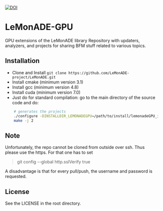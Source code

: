 [![DOI](https://zenodo.org/badge/136152127.svg)](https://zenodo.org/badge/latestdoi/136152127)
# LeMonADE-GPU
GPU extensions of the LeMonADE library
Repository with updaters, analyzers, and projects for sharing BFM stuff related to various topics.

## Installation

* Clone and Install `git clone https://github.com/LeMonADE-project/LeMonADE.git`
* Install cmake (minimum version 3.1)
* Install gcc   (minimum version 4.8)
* Install cuda  (minimum version 7.0)
* Just do for standard compilation:
 go to the main directory of the source code and do: 
````sh
    # generates the projects
    ./configure -DINSTALLDIR_LEMONADEGPU=/path/to/install/lemonadeGPU_install -DLEMONADE_DIR=/path/to/installation/lemonade_install  -DCUDA_ARCH=arch_of_graphics_card -DBUILDDIR=/path/to/build -DLEMONADEGPU_TESTS=ON/OFF -DCMAKE_BUILD_TYPE=Release/Debug
    make -j 2 
````

## Note

Unfortunately, the repo cannot be cloned from outside over ssh. Thus please use the https. For that one has to set 
> git config --global http.sslVerify true

A disadvantage is that for every pull/push, the username and password is requested. 

## License

See the LICENSE in the root directory.
